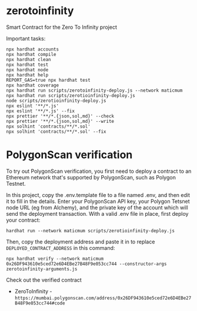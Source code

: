 # zerotoinfinity
Smart Contract for the Zero To Infinity project

Important tasks:

```shell
npx hardhat accounts
npx hardhat compile
npx hardhat clean
npx hardhat test
npx hardhat node
npx hardhat help
REPORT_GAS=true npx hardhat test
npx hardhat coverage
npx hardhat run scripts/zerotoinfinity-deploy.js --network maticmum
npx hardhat run scripts/zerotioinfinity-deploy.js
node scripts/zerotioinfinity-deploy.js
npx eslint '**/*.js'
npx eslint '**/*.js' --fix
npx prettier '**/*.{json,sol,md}' --check
npx prettier '**/*.{json,sol,md}' --write
npx solhint 'contracts/**/*.sol'
npx solhint 'contracts/**/*.sol' --fix
```

# PolygonScan verification

To try out PolygonScan verification, you first need to deploy a contract to an Ethereum network that's supported by PolygonScan, such as Polygon Testnet.

In this project, copy the .env.template file to a file named .env, and then edit it to fill in the details. Enter your PolygonScan API key, your Polygon Tetsnet node URL (eg from Alchemy), and the private key of the account which will send the deployment transaction. With a valid .env file in place, first deploy your contract:

```shell
hardhat run --network maticmum scripts/zerotioinfinity-deploy.js
```

Then, copy the deployment address and paste it in to replace `DEPLOYED_CONTRACT_ADDRESS` in this command:

```shell
npx hardhat verify --network maticmum 0x26DF943610e5ced72e6D4EBe27B48F9e053cc744 --constructor-args zerotoinfinity-arguments.js
```

Check out the verified contract 
- ZeroToInfinity - `https://mumbai.polygonscan.com/address/0x26DF943610e5ced72e6D4EBe27B48F9e053cc744#code`